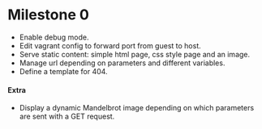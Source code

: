 # Milestone 0  

* Enable debug mode.  
* Edit vagrant config to forward port from guest to host.  
* Serve static content: simple html page, css style page and an image.  
* Manage url depending on parameters and different variables.  
* Define a template for 404.

#### Extra  

* Display a dynamic Mandelbrot image depending on which parameters are sent with a GET request.
